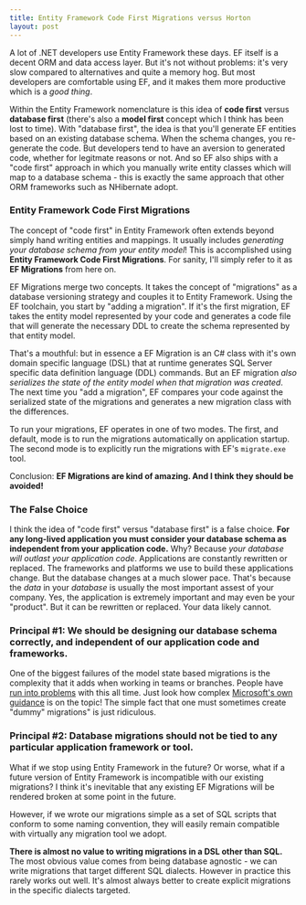 ```yaml
---
title: Entity Framework Code First Migrations versus Horton
layout: post
---
```


A lot of .NET developers use Entity Framework these days. EF itself is a decent ORM and data access layer. But it's not without problems: it's very slow compared to alternatives and quite a memory hog. But most developers are comfortable using EF, and it makes them more productive which is a *good thing*.

Within the Entity Framework nomenclature is this idea of **code first** versus **database first** (there's also a **model first** concept which I think has been lost to time). With "database first", the idea is that you'll generate EF entities based on an existing database schema. When the schema changes, you re-generate the code. But developers tend to have an aversion to generated code, whether for legitmate reasons or not. And so EF also ships with a "code first" approach in which you manually write entity classes which will map to a database schema - this is exactly the same approach that other ORM frameworks such as NHibernate adopt.

### Entity Framework Code First Migrations

The concept of "code first" in Entity Framework often extends beyond simply hand writing entities and mappings. It usually includes *generating your database schema from your entity model*! This is accomplished using **Entity Framework Code First Migrations**. For sanity, I'll simply refer to it as **EF Migrations** from here on.

EF Migrations merge two concepts. It takes the concept of "migrations" as a database versioning strategy and couples it to Entity Framework. Using the EF toolchain, you start by "adding a migration". If it's the first migration, EF takes the entity model represented by your code and generates a code file that will generate the necessary DDL to create the schema represented by that entity model.

That's a mouthful: but in essence a EF Migration is an C# class with it's own domain specific language (DSL) that at runtime generates SQL Server specific data definition language (DDL) commands. But an EF migration *also serializes the state of the entity model when that migration was created*. The next time you "add a migration", EF compares your code against the serialized state of the migrations and generates a new migration class with the differences.

To run your migrations, EF operates in one of two modes. The first, and default, mode is to run the migrations automatically on application startup. The second mode is to explicitly run the migrations with EF's `migrate.exe` tool.

Conclusion: **EF Migrations are kind of amazing. And I think they should be avoided!**

### The False Choice

I think the idea of "code first" versus "database first" is a false choice. **For any long-lived application you must consider your database schema as independent from your application code.** Why? Because *your database will outlast your application code*. Applications are constantly rewritten or replaced. The frameworks and platforms we use to build these applications change. But the database changes at a much slower pace. That's because the *data* in your *database* is usually the most important assest of your company. Yes, the application is extremely important and may even be your "product". But it can be rewritten or replaced. Your data likely cannot.

### Principal #1: We should be designing our database schema correctly, and independent of our application code and frameworks.

One of the biggest failures of the model state based migrations is the complexity that it adds when working in teams or branches. People have [run into problems](http://stackoverflow.com/a/19158039) with this all time. Just look how complex [Microsoft's own guidance](https://msdn.microsoft.com/en-us/data/dn481501.aspx) is on the topic! The simple fact that one must sometimes create "dummy" migrations" is just ridiculous.

### Principal #2: Database migrations should not be tied to any particular application framework or tool.

What if we stop using Entity Framework in the future? Or worse, what if a future version of Entity Framework is incompatible with our existing migrations? I think it's inevitable that any existing EF Migrations will be rendered broken at some point in the future.

However, if we wrote our migrations simple as a set of SQL scripts that conform to some naming convention, they will easily remain compatible with virtually any migration tool we adopt.

**There is almost no value to writing migrations in a DSL other than SQL.** The most obvious value comes from being database agnostic - we can write migrations that target different SQL dialects. However in practice this rarely works out well. It's almost always better to create explicit migrations in the specific dialects targeted.